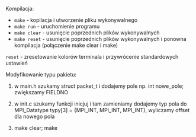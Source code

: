 Kompilacja:

- `make` - kopilacja i utworzenie pliku wykonywalnego
- `make run` - uruchomienie programu 
- `make clear` - usunięcie poprzednich plików wykonywalnych 
- `make reset` - usunięcie poprzednich plików wykonywalnych i ponowna kompilacja (połączenie make clear i make)


`reset` - zresetowanie kolorów terminala i przywrócenie standardowych ustawień

Modyfikowanie typu pakietu:

1. w main.h szukamy struct packet_t i dodajemy pole np. int nowe_pole; zwiększamy FIELDNO

2. w init.c szukamy funkcji inicjuj i tam zamieniamy dodajemy typ pola do MPI_Datatype typy[3] = {MPI_INT, MPI_INT, MPI_INT), wyliczamy offset dla nowego pola

3. make clear; make
